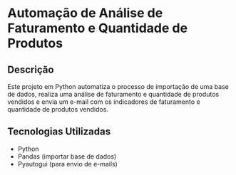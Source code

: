 # Automação de Análise de Faturamento e Quantidade de Produtos
## Descrição
Este projeto em Python automatiza o processo de importação de uma base de dados, realiza uma análise de faturamento e quantidade de produtos vendidos
e envia um e-mail com os indicadores de faturamento e quantidade de produtos vendidos.
## Tecnologias Utilizadas
- Python
- Pandas (importar base de dados)
- Pyautogui (para envio de e-mails)


